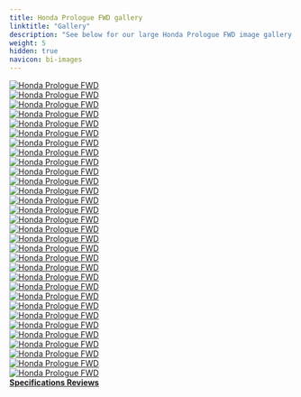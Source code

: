 ```yaml
---
title: Honda Prologue FWD gallery
linktitle: "Gallery"
description: "See below for our large Honda Prologue FWD image gallery. Click pictures for high-resolution versions."
weight: 5
hidden: true
navicon: bi-images
---
```

<!-- markdownlint-disable MD033 -->
<div class="row" id ="my-gallery">
	<div class="pswp-grid-item col-6 col-md-4">
		<a href="https://media.evkx.net/multimedia/models/honda/prologue/prologue_fwd/bikerack_1.jpg"
data-pswp-src="https://media.evkx.net/multimedia/models/honda/prologue/prologue_fwd/bikerack_1.jpg"
data-pswp-width="3000"
data-pswp-height="2250" 
target="_blank">
			<img src="https://media.evkx.net/multimedia/models/honda/prologue/prologue_fwd/bikerack_1_xst.jpg" alt="Honda Prologue FWD" class="img-fluid " />
		</a>
	</div>
	<div class="pswp-grid-item col-6 col-md-4">
		<a href="https://media.evkx.net/multimedia/models/honda/prologue/prologue_fwd/charging_1.jpg"
data-pswp-src="https://media.evkx.net/multimedia/models/honda/prologue/prologue_fwd/charging_1.jpg"
data-pswp-width="3000"
data-pswp-height="2250" 
target="_blank">
			<img src="https://media.evkx.net/multimedia/models/honda/prologue/prologue_fwd/charging_1_xst.jpg" alt="Honda Prologue FWD" class="img-fluid " />
		</a>
	</div>
	<div class="pswp-grid-item col-6 col-md-4">
		<a href="https://media.evkx.net/multimedia/models/honda/prologue/prologue_fwd/charging_2.jpg"
data-pswp-src="https://media.evkx.net/multimedia/models/honda/prologue/prologue_fwd/charging_2.jpg"
data-pswp-width="3000"
data-pswp-height="2000" 
target="_blank">
			<img src="https://media.evkx.net/multimedia/models/honda/prologue/prologue_fwd/charging_2_xst.jpg" alt="Honda Prologue FWD" class="img-fluid " />
		</a>
	</div>
	<div class="pswp-grid-item col-6 col-md-4">
		<a href="https://media.evkx.net/multimedia/models/honda/prologue/prologue_fwd/charging_3.jpg"
data-pswp-src="https://media.evkx.net/multimedia/models/honda/prologue/prologue_fwd/charging_3.jpg"
data-pswp-width="3000"
data-pswp-height="2000" 
target="_blank">
			<img src="https://media.evkx.net/multimedia/models/honda/prologue/prologue_fwd/charging_3_xst.jpg" alt="Honda Prologue FWD" class="img-fluid " />
		</a>
	</div>
	<div class="pswp-grid-item col-6 col-md-4">
		<a href="https://media.evkx.net/multimedia/models/honda/prologue/prologue_fwd/charging_4.jpg"
data-pswp-src="https://media.evkx.net/multimedia/models/honda/prologue/prologue_fwd/charging_4.jpg"
data-pswp-width="3000"
data-pswp-height="2178" 
target="_blank">
			<img src="https://media.evkx.net/multimedia/models/honda/prologue/prologue_fwd/charging_4_xst.jpg" alt="Honda Prologue FWD" class="img-fluid " />
		</a>
	</div>
	<div class="pswp-grid-item col-6 col-md-4">
		<a href="https://media.evkx.net/multimedia/models/honda/prologue/prologue_fwd/dynamic_1.jpg"
data-pswp-src="https://media.evkx.net/multimedia/models/honda/prologue/prologue_fwd/dynamic_1.jpg"
data-pswp-width="3000"
data-pswp-height="2001" 
target="_blank">
			<img src="https://media.evkx.net/multimedia/models/honda/prologue/prologue_fwd/dynamic_1_xst.jpg" alt="Honda Prologue FWD" class="img-fluid " />
		</a>
	</div>
	<div class="pswp-grid-item col-6 col-md-4">
		<a href="https://media.evkx.net/multimedia/models/honda/prologue/prologue_fwd/dynamic_2.jpg"
data-pswp-src="https://media.evkx.net/multimedia/models/honda/prologue/prologue_fwd/dynamic_2.jpg"
data-pswp-width="2048"
data-pswp-height="1366" 
target="_blank">
			<img src="https://media.evkx.net/multimedia/models/honda/prologue/prologue_fwd/dynamic_2_xst.jpg" alt="Honda Prologue FWD" class="img-fluid " />
		</a>
	</div>
	<div class="pswp-grid-item col-6 col-md-4">
		<a href="https://media.evkx.net/multimedia/models/honda/prologue/prologue_fwd/exterior_1.jpg"
data-pswp-src="https://media.evkx.net/multimedia/models/honda/prologue/prologue_fwd/exterior_1.jpg"
data-pswp-width="3000"
data-pswp-height="2000" 
target="_blank">
			<img src="https://media.evkx.net/multimedia/models/honda/prologue/prologue_fwd/exterior_1_xst.jpg" alt="Honda Prologue FWD" class="img-fluid " />
		</a>
	</div>
	<div class="pswp-grid-item col-6 col-md-4">
		<a href="https://media.evkx.net/multimedia/models/honda/prologue/prologue_fwd/exterior_2.jpg"
data-pswp-src="https://media.evkx.net/multimedia/models/honda/prologue/prologue_fwd/exterior_2.jpg"
data-pswp-width="3000"
data-pswp-height="2118" 
target="_blank">
			<img src="https://media.evkx.net/multimedia/models/honda/prologue/prologue_fwd/exterior_2_xst.jpg" alt="Honda Prologue FWD" class="img-fluid " />
		</a>
	</div>
	<div class="pswp-grid-item col-6 col-md-4">
		<a href="https://media.evkx.net/multimedia/models/honda/prologue/prologue_fwd/exterior_3.jpg"
data-pswp-src="https://media.evkx.net/multimedia/models/honda/prologue/prologue_fwd/exterior_3.jpg"
data-pswp-width="3000"
data-pswp-height="2000" 
target="_blank">
			<img src="https://media.evkx.net/multimedia/models/honda/prologue/prologue_fwd/exterior_3_xst.jpg" alt="Honda Prologue FWD" class="img-fluid " />
		</a>
	</div>
	<div class="pswp-grid-item col-6 col-md-4">
		<a href="https://media.evkx.net/multimedia/models/honda/prologue/prologue_fwd/exterior_4.jpg"
data-pswp-src="https://media.evkx.net/multimedia/models/honda/prologue/prologue_fwd/exterior_4.jpg"
data-pswp-width="3000"
data-pswp-height="2001" 
target="_blank">
			<img src="https://media.evkx.net/multimedia/models/honda/prologue/prologue_fwd/exterior_4_xst.jpg" alt="Honda Prologue FWD" class="img-fluid " />
		</a>
	</div>
	<div class="pswp-grid-item col-6 col-md-4">
		<a href="https://media.evkx.net/multimedia/models/honda/prologue/prologue_fwd/exterior_5.jpg"
data-pswp-src="https://media.evkx.net/multimedia/models/honda/prologue/prologue_fwd/exterior_5.jpg"
data-pswp-width="3000"
data-pswp-height="2001" 
target="_blank">
			<img src="https://media.evkx.net/multimedia/models/honda/prologue/prologue_fwd/exterior_5_xst.jpg" alt="Honda Prologue FWD" class="img-fluid " />
		</a>
	</div>
	<div class="pswp-grid-item col-6 col-md-4">
		<a href="https://media.evkx.net/multimedia/models/honda/prologue/prologue_fwd/exterior_6.jpg"
data-pswp-src="https://media.evkx.net/multimedia/models/honda/prologue/prologue_fwd/exterior_6.jpg"
data-pswp-width="3000"
data-pswp-height="2043" 
target="_blank">
			<img src="https://media.evkx.net/multimedia/models/honda/prologue/prologue_fwd/exterior_6_xst.jpg" alt="Honda Prologue FWD" class="img-fluid " />
		</a>
	</div>
	<div class="pswp-grid-item col-6 col-md-4">
		<a href="https://media.evkx.net/multimedia/models/honda/prologue/prologue_fwd/exterior_7.jpg"
data-pswp-src="https://media.evkx.net/multimedia/models/honda/prologue/prologue_fwd/exterior_7.jpg"
data-pswp-width="3000"
data-pswp-height="2250" 
target="_blank">
			<img src="https://media.evkx.net/multimedia/models/honda/prologue/prologue_fwd/exterior_7_xst.jpg" alt="Honda Prologue FWD" class="img-fluid " />
		</a>
	</div>
	<div class="pswp-grid-item col-6 col-md-4">
		<a href="https://media.evkx.net/multimedia/models/honda/prologue/prologue_fwd/exterior_8.jpg"
data-pswp-src="https://media.evkx.net/multimedia/models/honda/prologue/prologue_fwd/exterior_8.jpg"
data-pswp-width="3000"
data-pswp-height="2250" 
target="_blank">
			<img src="https://media.evkx.net/multimedia/models/honda/prologue/prologue_fwd/exterior_8_xst.jpg" alt="Honda Prologue FWD" class="img-fluid " />
		</a>
	</div>
	<div class="pswp-grid-item col-6 col-md-4">
		<a href="https://media.evkx.net/multimedia/models/honda/prologue/prologue_fwd/exterior_9.jpg"
data-pswp-src="https://media.evkx.net/multimedia/models/honda/prologue/prologue_fwd/exterior_9.jpg"
data-pswp-width="3000"
data-pswp-height="2129" 
target="_blank">
			<img src="https://media.evkx.net/multimedia/models/honda/prologue/prologue_fwd/exterior_9_xst.jpg" alt="Honda Prologue FWD" class="img-fluid " />
		</a>
	</div>
	<div class="pswp-grid-item col-6 col-md-4">
		<a href="https://media.evkx.net/multimedia/models/honda/prologue/prologue_fwd/frontseats_1.jpg"
data-pswp-src="https://media.evkx.net/multimedia/models/honda/prologue/prologue_fwd/frontseats_1.jpg"
data-pswp-width="3000"
data-pswp-height="2250" 
target="_blank">
			<img src="https://media.evkx.net/multimedia/models/honda/prologue/prologue_fwd/frontseats_1_xst.jpg" alt="Honda Prologue FWD" class="img-fluid " />
		</a>
	</div>
	<div class="pswp-grid-item col-6 col-md-4">
		<a href="https://media.evkx.net/multimedia/models/honda/prologue/prologue_fwd/frontseats_2.jpg"
data-pswp-src="https://media.evkx.net/multimedia/models/honda/prologue/prologue_fwd/frontseats_2.jpg"
data-pswp-width="3000"
data-pswp-height="2250" 
target="_blank">
			<img src="https://media.evkx.net/multimedia/models/honda/prologue/prologue_fwd/frontseats_2_xst.jpg" alt="Honda Prologue FWD" class="img-fluid " />
		</a>
	</div>
	<div class="pswp-grid-item col-6 col-md-4">
		<a href="https://media.evkx.net/multimedia/models/honda/prologue/prologue_fwd/headlights_1.jpg"
data-pswp-src="https://media.evkx.net/multimedia/models/honda/prologue/prologue_fwd/headlights_1.jpg"
data-pswp-width="3000"
data-pswp-height="2250" 
target="_blank">
			<img src="https://media.evkx.net/multimedia/models/honda/prologue/prologue_fwd/headlights_1_xst.jpg" alt="Honda Prologue FWD" class="img-fluid " />
		</a>
	</div>
	<div class="pswp-grid-item col-6 col-md-4">
		<a href="https://media.evkx.net/multimedia/models/honda/prologue/prologue_fwd/interior_1.jpg"
data-pswp-src="https://media.evkx.net/multimedia/models/honda/prologue/prologue_fwd/interior_1.jpg"
data-pswp-width="3000"
data-pswp-height="2250" 
target="_blank">
			<img src="https://media.evkx.net/multimedia/models/honda/prologue/prologue_fwd/interior_1_xst.jpg" alt="Honda Prologue FWD" class="img-fluid " />
		</a>
	</div>
	<div class="pswp-grid-item col-6 col-md-4">
		<a href="https://media.evkx.net/multimedia/models/honda/prologue/prologue_fwd/interior_2.jpg"
data-pswp-src="https://media.evkx.net/multimedia/models/honda/prologue/prologue_fwd/interior_2.jpg"
data-pswp-width="3000"
data-pswp-height="2001" 
target="_blank">
			<img src="https://media.evkx.net/multimedia/models/honda/prologue/prologue_fwd/interior_2_xst.jpg" alt="Honda Prologue FWD" class="img-fluid " />
		</a>
	</div>
	<div class="pswp-grid-item col-6 col-md-4">
		<a href="https://media.evkx.net/multimedia/models/honda/prologue/prologue_fwd/interior_3.jpg"
data-pswp-src="https://media.evkx.net/multimedia/models/honda/prologue/prologue_fwd/interior_3.jpg"
data-pswp-width="3000"
data-pswp-height="2250" 
target="_blank">
			<img src="https://media.evkx.net/multimedia/models/honda/prologue/prologue_fwd/interior_3_xst.jpg" alt="Honda Prologue FWD" class="img-fluid " />
		</a>
	</div>
	<div class="pswp-grid-item col-6 col-md-4">
		<a href="https://media.evkx.net/multimedia/models/honda/prologue/prologue_fwd/main_1.jpg"
data-pswp-src="https://media.evkx.net/multimedia/models/honda/prologue/prologue_fwd/main_1.jpg"
data-pswp-width="3000"
data-pswp-height="2018" 
target="_blank">
			<img src="https://media.evkx.net/multimedia/models/honda/prologue/prologue_fwd/main_1_xst.jpg" alt="Honda Prologue FWD" class="img-fluid " />
		</a>
	</div>
	<div class="pswp-grid-item col-6 col-md-4">
		<a href="https://media.evkx.net/multimedia/models/honda/prologue/prologue_fwd/roof_1.jpg"
data-pswp-src="https://media.evkx.net/multimedia/models/honda/prologue/prologue_fwd/roof_1.jpg"
data-pswp-width="3000"
data-pswp-height="2250" 
target="_blank">
			<img src="https://media.evkx.net/multimedia/models/honda/prologue/prologue_fwd/roof_1_xst.jpg" alt="Honda Prologue FWD" class="img-fluid " />
		</a>
	</div>
	<div class="pswp-grid-item col-6 col-md-4">
		<a href="https://media.evkx.net/multimedia/models/honda/prologue/prologue_fwd/screens_1.jpg"
data-pswp-src="https://media.evkx.net/multimedia/models/honda/prologue/prologue_fwd/screens_1.jpg"
data-pswp-width="1600"
data-pswp-height="900" 
target="_blank">
			<img src="https://media.evkx.net/multimedia/models/honda/prologue/prologue_fwd/screens_1_xst.jpg" alt="Honda Prologue FWD" class="img-fluid " />
		</a>
	</div>
	<div class="pswp-grid-item col-6 col-md-4">
		<a href="https://media.evkx.net/multimedia/models/honda/prologue/prologue_fwd/screens_2.jpg"
data-pswp-src="https://media.evkx.net/multimedia/models/honda/prologue/prologue_fwd/screens_2.jpg"
data-pswp-width="3000"
data-pswp-height="2000" 
target="_blank">
			<img src="https://media.evkx.net/multimedia/models/honda/prologue/prologue_fwd/screens_2_xst.jpg" alt="Honda Prologue FWD" class="img-fluid " />
		</a>
	</div>
	<div class="pswp-grid-item col-6 col-md-4">
		<a href="https://media.evkx.net/multimedia/models/honda/prologue/prologue_fwd/secondrowseats_1.jpg"
data-pswp-src="https://media.evkx.net/multimedia/models/honda/prologue/prologue_fwd/secondrowseats_1.jpg"
data-pswp-width="3000"
data-pswp-height="2250" 
target="_blank">
			<img src="https://media.evkx.net/multimedia/models/honda/prologue/prologue_fwd/secondrowseats_1_xst.jpg" alt="Honda Prologue FWD" class="img-fluid " />
		</a>
	</div>
	<div class="pswp-grid-item col-6 col-md-4">
		<a href="https://media.evkx.net/multimedia/models/honda/prologue/prologue_fwd/secondrowseats_2.jpg"
data-pswp-src="https://media.evkx.net/multimedia/models/honda/prologue/prologue_fwd/secondrowseats_2.jpg"
data-pswp-width="3000"
data-pswp-height="2250" 
target="_blank">
			<img src="https://media.evkx.net/multimedia/models/honda/prologue/prologue_fwd/secondrowseats_2_xst.jpg" alt="Honda Prologue FWD" class="img-fluid " />
		</a>
	</div>
	<div class="pswp-grid-item col-6 col-md-4">
		<a href="https://media.evkx.net/multimedia/models/honda/prologue/prologue_fwd/speaker_1.jpg"
data-pswp-src="https://media.evkx.net/multimedia/models/honda/prologue/prologue_fwd/speaker_1.jpg"
data-pswp-width="3000"
data-pswp-height="2000" 
target="_blank">
			<img src="https://media.evkx.net/multimedia/models/honda/prologue/prologue_fwd/speaker_1_xst.jpg" alt="Honda Prologue FWD" class="img-fluid " />
		</a>
	</div>
	<div class="pswp-grid-item col-6 col-md-4">
		<a href="https://media.evkx.net/multimedia/models/honda/prologue/prologue_fwd/trunk_1.jpg"
data-pswp-src="https://media.evkx.net/multimedia/models/honda/prologue/prologue_fwd/trunk_1.jpg"
data-pswp-width="3000"
data-pswp-height="2001" 
target="_blank">
			<img src="https://media.evkx.net/multimedia/models/honda/prologue/prologue_fwd/trunk_1_xst.jpg" alt="Honda Prologue FWD" class="img-fluid " />
		</a>
	</div>
	<div class="pswp-grid-item col-6 col-md-4">
		<a href="https://media.evkx.net/multimedia/models/honda/prologue/prologue_fwd/trunk_2.jpg"
data-pswp-src="https://media.evkx.net/multimedia/models/honda/prologue/prologue_fwd/trunk_2.jpg"
data-pswp-width="3000"
data-pswp-height="2250" 
target="_blank">
			<img src="https://media.evkx.net/multimedia/models/honda/prologue/prologue_fwd/trunk_2_xst.jpg" alt="Honda Prologue FWD" class="img-fluid " />
		</a>
	</div>
</div>
<script type="module">
  import PhotoSwipeLightbox from '/js/photoswipe-lightbox.esm.js';
    const lightbox = new PhotoSwipeLightbox({
       gallery: '#my-gallery',
        children: 'a',
        pswpModule: () => import('/js/photoswipe.esm.js')
    });
lightbox.init();
</script>
<div class="mt-3 mb-3">
<a href="../specifications/" class="text-decoration-none text-black">
<strong><i class="bi-arrow-left"></i> Specifications </strong>
</a>
<a href="../reviews/" class="text-decoration-none text-black float-end">
<strong>Reviews <i class="bi-arrow-right"></i></strong>
</a>
</div>
